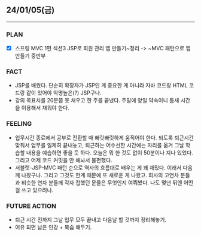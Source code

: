 ##  24/01/05(금)
***
### PLAN
* [X] 스프링 MVC 1편 섹션3 JSP로 회원 관리 앱 만들기~정리 -> ~MVC 패턴으로 앱 만들기 중반부
### FACT
* JSP를 배웠다. 단순히 확장자가 JSP인 게 중요한 게 아니라 자바 코드랑 HTML 코드랑 같이 있어야 악명높은(?) JSP구나.
* 강의 목표치를 20분쯤 못 채우고 한 주를 끝냈다. 주말에 양일 약속이니 틈새 시간을 이용해서 채워야 한다.
### FEELING
* 업무시간 종료에서 공부로 전환할 때 빠릿빠릿하게 움직어야 한다. 되도록 퇴근시간 맞춰서 업무를 일제히 끝내놓고, 퇴근하는 어수선한 시간에는 자리를 옮겨 그날 학습할 내용을 예습하면 좋을 듯 하다. 오늘은 뭐 한 것도 없이 50분이나 지나 있었다. 그리고 어제 코드 커밋을 안 해놔서 불편했다.
* 서블렛-JSP-MVC 패턴 순으로 역사의 흐름대로 배우는 게 꽤 재밌다. 이래서 다음께 나왔구나. 그리고 그것도 한계 때문에 또 새로운 게 나왔고. 회사의 고연차 분들과 비슷한 연차 분들께 각자 접했던 문물은 무엇인지 여쭤봤다. 나도 몇년 뒤엔 어떤 걸 쓰고 있으려나.
### FUTURE ACTION
* 퇴근 시간 전까지 그날 업무 모두 끝내고 다음날 할 것까지 정리해놓기.
* 여유 되면 남은 인강 + 복습 해두기.